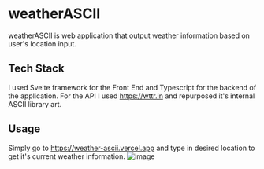 # weatherASCII
weatherASCII is web application that output weather information based on user's location input.


## Tech Stack
I used Svelte framework for the Front End and Typescript for the backend of the application.
For the API I used https://wttr.in and repurposed it's internal ASCII library art.

## Usage
Simply go to https://weather-ascii.vercel.app and type in desired location to get it's current weather information.
![image](https://user-images.githubusercontent.com/80884591/144376541-97586cc8-6562-4de1-9983-b0165a1b8cb8.png)
